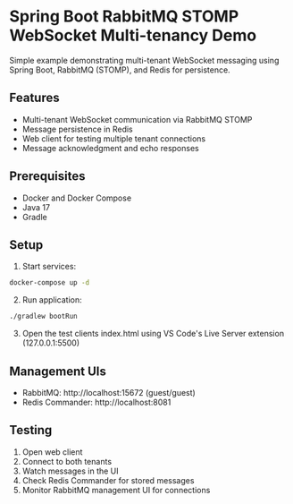 # Spring Boot RabbitMQ STOMP WebSocket Multi-tenancy Demo

Simple example demonstrating multi-tenant WebSocket messaging using Spring Boot, RabbitMQ (STOMP), and Redis for persistence.

## Features

- Multi-tenant WebSocket communication via RabbitMQ STOMP
- Message persistence in Redis
- Web client for testing multiple tenant connections
- Message acknowledgment and echo responses

## Prerequisites

- Docker and Docker Compose
- Java 17
- Gradle

## Setup

1. Start services:
```bash
docker-compose up -d
```

2. Run application:
```bash
./gradlew bootRun
```

3. Open the test clients index.html using VS Code's Live Server extension (127.0.0.1:5500)

## Management UIs

- RabbitMQ: http://localhost:15672 (guest/guest)
- Redis Commander: http://localhost:8081

## Testing

1. Open web client
2. Connect to both tenants
3. Watch messages in the UI
4. Check Redis Commander for stored messages
5. Monitor RabbitMQ management UI for connections